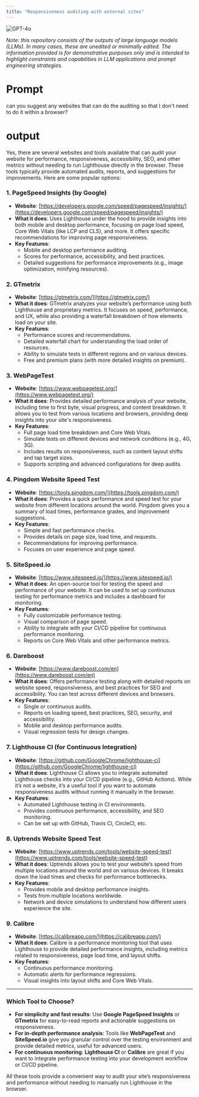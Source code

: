 ```yaml
---
title: "Responsiveness auditing with external sites"
---
```

![GPT-4o](https://img.shields.io/badge/GPT--4o-3333FF?style=for-the-badge&logo=openai&logoColor=white)



*Note: this repository consists of the outputs of large language models (LLMs). In many cases, these are unedited or minimally edited. The information provided is for demonstrative purposes only and is intended to highlight constraints and capabilities in LLM applications and prompt engineering strategies.*


# Prompt

can you suggest any websites that can do the auditing so that I don't need to do it within a browser?

# output

Yes, there are several websites and tools available that can audit your website for performance, responsiveness, accessibility, SEO, and other metrics without needing to run Lighthouse directly in the browser. These tools typically provide automated audits, reports, and suggestions for improvements. Here are some popular options:

### 1. **PageSpeed Insights (by Google)**
   - **Website**: [https://developers.google.com/speed/pagespeed/insights/](https://developers.google.com/speed/pagespeed/insights/)
   - **What it does**: Uses Lighthouse under the hood to provide insights into both mobile and desktop performance, focusing on page load speed, Core Web Vitals (like LCP and CLS), and more. It offers specific recommendations for improving page responsiveness.
   - **Key Features**:
     - Mobile and desktop performance auditing.
     - Scores for performance, accessibility, and best practices.
     - Detailed suggestions for performance improvements (e.g., image optimization, minifying resources).

### 2. **GTmetrix**
   - **Website**: [https://gtmetrix.com/](https://gtmetrix.com/)
   - **What it does**: GTmetrix analyzes your website’s performance using both Lighthouse and proprietary metrics. It focuses on speed, performance, and UX, while also providing a waterfall breakdown of how elements load on your site.
   - **Key Features**:
     - Performance scores and recommendations.
     - Detailed waterfall chart for understanding the load order of resources.
     - Ability to simulate tests in different regions and on various devices.
     - Free and premium plans (with more detailed insights on premium).

### 3. **WebPageTest**
   - **Website**: [https://www.webpagetest.org/](https://www.webpagetest.org/)
   - **What it does**: Provides detailed performance analysis of your website, including time to first byte, visual progress, and content breakdown. It allows you to test from various locations and browsers, providing deep insights into your site's responsiveness.
   - **Key Features**:
     - Full page load time breakdown and Core Web Vitals.
     - Simulate tests on different devices and network conditions (e.g., 4G, 3G).
     - Includes results on responsiveness, such as content layout shifts and tap target sizes.
     - Supports scripting and advanced configurations for deep audits.

### 4. **Pingdom Website Speed Test**
   - **Website**: [https://tools.pingdom.com/](https://tools.pingdom.com/)
   - **What it does**: Provides a quick performance and speed test for your website from different locations around the world. Pingdom gives you a summary of load times, performance grades, and improvement suggestions.
   - **Key Features**:
     - Simple and fast performance checks.
     - Provides details on page size, load time, and requests.
     - Recommendations for improving performance.
     - Focuses on user experience and page speed.

### 5. **SiteSpeed.io**
   - **Website**: [https://www.sitespeed.io/](https://www.sitespeed.io/)
   - **What it does**: An open-source tool for testing the speed and performance of your website. It can be used to set up continuous testing for performance metrics and includes a dashboard for monitoring.
   - **Key Features**:
     - Fully customizable performance testing.
     - Visual comparison of page speed.
     - Ability to integrate with your CI/CD pipeline for continuous performance monitoring.
     - Reports on Core Web Vitals and other performance metrics.

### 6. **Dareboost**
   - **Website**: [https://www.dareboost.com/en](https://www.dareboost.com/en)
   - **What it does**: Offers performance testing along with detailed reports on website speed, responsiveness, and best practices for SEO and accessibility. You can test across different devices and browsers.
   - **Key Features**:
     - Single or continuous audits.
     - Reports on loading speed, best practices, SEO, security, and accessibility.
     - Mobile and desktop performance audits.
     - Visual regression tests for design changes.

### 7. **Lighthouse CI (for Continuous Integration)**
   - **Website**: [https://github.com/GoogleChrome/lighthouse-ci](https://github.com/GoogleChrome/lighthouse-ci)
   - **What it does**: Lighthouse CI allows you to integrate automated Lighthouse checks into your CI/CD pipeline (e.g., GitHub Actions). While it’s not a website, it’s a useful tool if you want to automate responsiveness audits without running it manually in the browser.
   - **Key Features**:
     - Automated Lighthouse testing in CI environments.
     - Provides continuous performance, accessibility, and SEO monitoring.
     - Can be set up with GitHub, Travis CI, CircleCI, etc.

### 8. **Uptrends Website Speed Test**
   - **Website**: [https://www.uptrends.com/tools/website-speed-test](https://www.uptrends.com/tools/website-speed-test)
   - **What it does**: Uptrends allows you to test your website’s speed from multiple locations around the world and on various devices. It breaks down the load times and checks for performance bottlenecks.
   - **Key Features**:
     - Provides mobile and desktop performance insights.
     - Tests from multiple locations worldwide.
     - Network and device simulations to understand how different users experience the site.

### 9. **Calibre**
   - **Website**: [https://calibreapp.com/](https://calibreapp.com/)
   - **What it does**: Calibre is a performance monitoring tool that uses Lighthouse to provide detailed performance insights, including metrics related to responsiveness, page load time, and layout shifts.
   - **Key Features**:
     - Continuous performance monitoring.
     - Automatic alerts for performance regressions.
     - Visual insights into layout shifts and Core Web Vitals.

---

### Which Tool to Choose?
- **For simplicity and fast results**: Use **Google PageSpeed Insights** or **GTmetrix** for easy-to-read reports and actionable suggestions on responsiveness.
- **For in-depth performance analysis**: Tools like **WebPageTest** and **SiteSpeed.io** give you granular control over the testing environment and provide detailed metrics, useful for advanced users.
- **For continuous monitoring**: **Lighthouse CI** or **Calibre** are great if you want to integrate performance testing into your development workflow or CI/CD pipeline.

All these tools provide a convenient way to audit your site’s responsiveness and performance without needing to manually run Lighthouse in the browser.